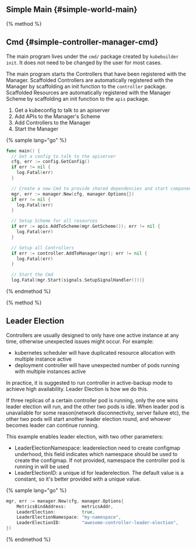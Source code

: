 ## Simple Main {#simple-world-main}

{% method %}
## Cmd {#simple-controller-manager-cmd}

The main program lives under the `cmd/` package created by `kubebuilder init`.
It does not need to be changed by the user for most cases.

The main program starts the Controllers that have been registered with the Manager.
Scaffolded Controllers are automatically registered with the Manager by scaffolding
an init function to the `controller` package.  Scaffolded Resources are 
automatically registered with the Manager Scheme by scaffolding an init
function to the `apis` package.

1. Get a kubeconfig to talk to an apiserver
2. Add APIs to the Manager's Scheme
3. Add Controllers to the Manager
4. Start the Manager

{% sample lang="go" %}
```go
func main() {
  // Get a config to talk to the apiserver
  cfg, err := config.GetConfig()
  if err != nil {
    log.Fatal(err)
  }

  // Create a new Cmd to provide shared dependencies and start components
  mgr, err := manager.New(cfg, manager.Options{})
  if err != nil {
    log.Fatal(err)
  }

  // Setup Scheme for all resources
  if err := apis.AddToScheme(mgr.GetScheme()); err != nil {
    log.Fatal(err)
  }

  // Setup all Controllers
  if err := controller.AddToManager(mgr); err != nil {
    log.Fatal(err)
  }

  // Start the Cmd
  log.Fatal(mgr.Start(signals.SetupSignalHandler()))}
```
{% endmethod %}

{% method %}
## Leader Election

Controllers are usually designed to only have one active instance at any time, otherwise unexpected issues might occur. For example:

* kubernetes scheduler will have duplicated resource allocation with multiple instance active
* deployment controller will have unexpected number of pods running with multiple instances active

In practice, it is suggested to run controller in active-backup mode to achieve high availability. Leader Election is how we do this.

If three replicas of a certain controller pod is running, only the one wins leader election will run, and the other two pods is idle.
When leader pod is unavailable for some reason(network disconnectivity, server failure etc), the other two pods will start another
leader election round, and whoever becomes leader can continue running.

This example enables leader election, with two other parameters:

* LeaderElectionNamespace: leaderelection need to create configmap underhood, this field indicates which namespace should be used to create the configmap. If not provided, namespace the controller pod is running in will be used
* LeaderElectionID: a unique id for leaderelection. The default value is a constant, so it's better provided with a unique value.

{% sample lang="go" %}
```go
mgr, err := manager.New(cfg, manager.Options{
	MetricsBindAddress:      metricsAddr,
	LeaderElection:          true,
	LeaderElectionNamespace: "my-namespace",
	LeaderElectionID:        "awesome-controller-leader-election",
})
```

{% endmethod %}
